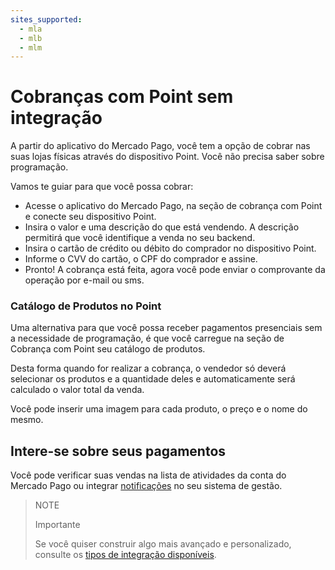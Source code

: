 ```yaml
---
sites_supported:
  - mla
  - mlb
  - mlm
---
```


# Cobranças com Point sem integração

A partir do aplicativo do Mercado Pago, você tem a opção de cobrar nas suas lojas físicas através do dispositivo Point.
Você não precisa saber sobre programação.

Vamos te guiar para que você possa cobrar:

- Acesse o aplicativo do Mercado Pago, na seção de cobrança com Point e conecte seu dispositivo Point.
- Insira o valor e uma descrição do que está vendendo. A descrição permitirá que você identifique a venda no seu backend.
- Insira o cartão de crédito ou débito do comprador no dispositivo Point.
- Informe o CVV do cartão, o CPF do comprador e assine.
- Pronto! A cobrança está feita, agora você pode enviar o comprovante da operação por e-mail ou sms.

### Catálogo de Produtos no Point

Uma alternativa para que você possa receber pagamentos presenciais sem a necessidade de programação, é que você carregue na seção de Cobrança com Point seu catálogo de produtos.

Desta forma quando for realizar a cobrança, o vendedor só deverá selecionar os produtos e a quantidade deles e automaticamente será calculado o valor total da venda.

Você pode inserir uma imagem para cada produto, o preço e o nome do mesmo.

## Intere-se sobre seus pagamentos

Você pode verificar suas vendas na lista de atividades da conta do Mercado Pago ou integrar [notificações](/developers/pt/docs/mp-point/additional-content/notifications/webhooks) no seu sistema de gestão.

> NOTE
> 
> Importante
>
> Se você quiser construir algo mais avançado e personalizado, consulte os [tipos de integração disponíveis](/developers/pt/docs/mp-point/types-of-integration).